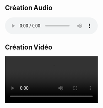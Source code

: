 <div hidden>
	
# Introduction à la création audio et visuelle numérique

</div>

## Création Audio
<audio controls>
	<source src="/resources/MUS1010-Projet1_LangloisOlivier.mp3" type="audio/mp3">
</audio>


## Création Vidéo
<video controls style = "width=80%;">
	<source src="/resources/MUS1010-Projet2_LangloisOlivier.mp4" type="video/mp4">
</video>
